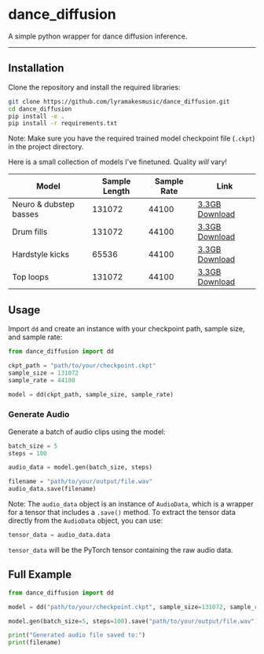 # dance_diffusion

A simple python wrapper for dance diffusion inference.

---

## Installation

Clone the repository and install the required libraries:

```bash
git clone https://github.com/lyramakesmusic/dance_diffusion.git
cd dance_diffusion
pip install -e .
pip install -r requirements.txt
```

Note: Make sure you have the required trained model checkpoint file (`.ckpt`) in the project directory.

Here is a small collection of models I've finetuned. Quality *will* vary!

| Model      | Sample Length | Sample Rate | Link |
| ----------- | ----------- | ----------- | ----------- |
| Neuro & dubstep basses | 131072 | 44100 | [3.3GB Download](https://drive.google.com/file/d/1-IL74bhrZKrYbjfmEmG70dEWezFfxJgW/view?usp=sharing)|
| Drum fills   | 131072 | 44100 | [3.3GB Download](https://drive.google.com/file/d/1-B2S1AhyDz4eMK9n3xRnPclW4OzV7lLf/view?usp=sharing)        |
| Hardstyle kicks | 65536 | 44100 | [3.3GB Download](https://drive.google.com/file/d/1-S6gGj5qW1mKQP4yxNyO4XXpUzZkjYsU/view?usp=sharing)  |
| Top loops | 131072 | 44100 | [3.3GB Download](https://drive.google.com/file/d/1-IMK47o1HhqCSHoolsEx-cKnIijkrDDC/view?usp=sharing) |


## Usage

Import `dd` and create an instance with your checkpoint path, sample size, and sample rate:

```python
from dance_diffusion import dd

ckpt_path = "path/to/your/checkpoint.ckpt"
sample_size = 131072
sample_rate = 44100

model = dd(ckpt_path, sample_size, sample_rate)
```

### Generate Audio

Generate a batch of audio clips using the model:

```python
batch_size = 5
steps = 100

audio_data = model.gen(batch_size, steps)

filename = "path/to/your/output/file.wav"
audio_data.save(filename)
```

Note: The `audio_data` object is an instance of `AudioData`, which is a wrapper for a tensor that includes a `.save()` method. To extract the tensor data directly from the `AudioData` object, you can use:

```python
tensor_data = audio_data.data
```

`tensor_data` will be the PyTorch tensor containing the raw audio data.

## Full Example

```python
from dance_diffusion import dd

model = dd("path/to/your/checkpoint.ckpt", sample_size=131072, sample_rate=44100)

model.gen(batch_size=5, steps=100).save("path/to/your/output/file.wav")

print("Generated audio file saved to:")
print(filename)
```

